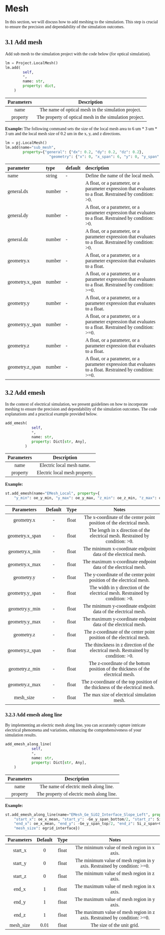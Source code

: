 
# Mesh

<font face = "Calibri">

<div class="text-justify">

In this section, we will discuss how to add meshing to the simulation. This step is crucial to ensure the precision and dependability of the simulation outcomes. 

## 3.1 Add mesh

Add sub mesh to the simulation project with the code below (for optical simulation).

```python
lm = Project.LocalMesh()
lm.add(
        self,
        *,
        name: str,
        property: dict,
    )
```

| **Parameters** |  Description   |
| :------------: | :------------: |
|      name      |  The name of optical mesh in the simulation project.   |
|    property    | The property of optical mesh in the simulation project. |

**Example:**
The following command sets the size of the local mesh area to 6 um * 3 um * 3 um and the local mesh size of 0.2 um in the x, y, and z directions.

```python
lm = pj.LocalMesh()
lm.add(name="sub_mesh",
        property={"general": {"dx": 0.2, "dy": 0.2, "dz": 0.2},
                    "geometry": {"x": 0, "x_span": 6, "y": 0, "y_span":3, "z": 0, "z_span": 3 } } )
```

| parameter                      | type    | default   | description                                                                  |
|:-------------------------------|:--------|:----------|:-----------------------------------------------------------------------------|
| name                           | string  |     -      |       Define the name of the local mesh.                                                                       |
| general.dx                     | number  |     -      | A float, or a parameter, or a parameter expression that evaluates to a float. Restrained by condition: >0.                                |
| general.dy                     | number  |      -     | A float, or a parameter, or a parameter expression that evaluates to a float. Restrained by condition: >0.                |
| general.dz                     | number  |     -      | A float, or a parameter, or a parameter expression that evaluates to a float. Restrained by condition: >0.             |
| geometry.x                     | number  |     -      | A float, or a parameter, or a parameter expression that evaluates to a float.          |
| geometry.x_span                | number  |     -      | A float, or a parameter, or a parameter expression that evaluates to a float. Restrained by condition: >=0.             |
| geometry.y                     | number  |      -     | A float, or a parameter, or a parameter expression that evaluates to a float.                 |
| geometry.y_span                | number  |      -     |A float, or a parameter, or a parameter expression that evaluates to a float. Restrained by condition: >=0.                                           |
| geometry.z                     | number  |     -      | A float, or a parameter, or a parameter expression that evaluates to a float.                                                |
| geometry.z_span                | number  |      -     |   A float, or a parameter, or a parameter expression that evaluates to a float. Restrained by condition: >=0.                           |


## 3.2 Add emesh

In the context of electrical simulation, we present guidelines on how to incorporate meshing to ensure the precision and dependability of the simulation outcomes. The code explanations and a practical example provided below.

```python
add_emesh(
            self,
            *,
            name: str,
            property: Dict[str, Any],
    	 )
```

| **Parameters** |          Description          |
| :------------: | :---------------------------: |
|      name      |   Electric local mesh name.   |
|    property    | Electric local mesh property. |

**Example:**

```python
st.add_emesh(name="EMesh_Local", property={
    "y_min": oe_y_min, "y_max": oe_y_max, "z_min": oe_z_min, "z_max": oe_z_max, "mesh_size": egrid_local})
```

| **Parameters** | Default | Type  |                 Notes                  |
| :------------: | :-----: | :---: | :------------------------------------: |
|     geometry.x      |    -     |  float   |  The x-coordinate of the center point position of the electrical mesh.    |
|   geometry.x_span   |    -     |  float   | The length in x direction of the electrical mesh. Restrained by condition: >0.  |
|   geometry.x_min    |    -     |  float   | The minimum x-coordinate endpoint data of the electrical mesh.      |
|   geometry.x_max    |     -    |  float   |  The maximum x-coordinate endpoint data of the electrical mesh.     |
|     geometry.y      |    -     |  float   |  The y-coordinate of the center point position of the electrical mesh.      |
|   geometry.y_span   |    -     |  float   | The width in y direction of the electrical mesh. Restrained by condition: >0.  |
|   geometry.y_min    |    -     |  float   |The minimum y-coordinate endpoint data of the electrical mesh.       |
|   geometry.y_max    |     -    |  float   |  The maximum y-coordinate endpoint data of the electrical mesh.      |
|     geometry.z      |    -     |  float   |   The z-coordinate of the center point position of the electrical mesh.    |
|   geometry.z_span   |    -     |  float   | The thinckness in z direction of the electrical mesh. Restrained by condition: >0.  |
|   geometry.z_min    |     -    |  float   |The z-coordinate of the bottom position of the thickness of the electrical mesh.      |
|   geometry.z_max    |     -    |  float   |  The z-coordinate of the top position of the thickness of the electrical mesh.     |
|   mesh_size    |       -  | float | The max size of electrical simulation mesh. |



### 3.2.3 Add emesh along line

By implementing an electric mesh along line, you can accurately capture intricate electrical phenomena and variations, enhancing the comprehensiveness of your simulation results.

```python
add_emesh_along_line(
            self,
            *,
            name: str,
            property: Dict[str, Any],
    )
```

| **Parameters** |             Description             |
| :------------: | :---------------------------------: |
|      name      |   The name of electric mesh along line.   |
|    property    | The property of electric mesh along line. |

**Example:**

```python
st.add_emesh_along_line(name="EMesh_Ge_SiO2_Interface_Slope_Left", property={
    "start_x": oe_x_mean, "start_y": -Ge_y_span_bottom/2, "start_z": Si_z_span,
    "end_x": oe_x_mean, "end_y": -Ge_y_span_top/2, "end_z": Si_z_span+Ge_z_span,
    "mesh_size": egrid_interface})
```

| Parameters | Default | Type  |             Notes             |
| :------------: | :-----: | :---: | :---------------------------: |
|    start_x     |    0    | float |  The minimum value of mesh region in x axis. |
|    start_y     |    0    | float | The minimum value of mesh region in y axis. Restrained by condition: >=0. |
|    start_z     |    0    | float | The minimum value of mesh region in z axis.   |
|     end_x      |    1    | float | The maximum value of mesh region in x axis.   |
|     end_y      |    1    | float | The maximum value of mesh region in y axis.   |
|     end_z      |    1    | float | The maximum value of mesh region in z axis.  Restrained by condition: >=0. |
|   mesh_size    |  0.01   | float |  The size of the unit grid.     |


</div>

</font>